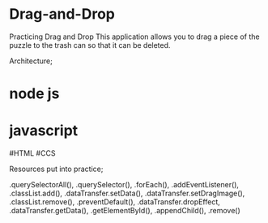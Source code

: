 # Drag-and-Drop

Practicing Drag and Drop
  This application allows you to drag a piece of the puzzle to the trash can so that it can be deleted.
  
  Architecture;
  # node js
  # javascript
  #HTML
  #CCS
 
Resources put into practice;
 
.querySelectorAll(),
.querySelector(),
.forEach(),
.addEventListener(),
.classList.add(),
.dataTransfer.setData(),
.dataTransfer.setDragImage(),
.classList.remove(),
.preventDefault(),
.dataTransfer.dropEffect,
.dataTransfer.getData(),
.getElementById(),
.appendChild(),
.remove()
